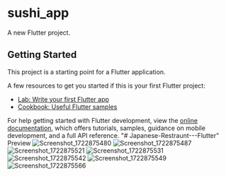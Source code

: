 # sushi_app

A new Flutter project.

## Getting Started

This project is a starting point for a Flutter application.

A few resources to get you started if this is your first Flutter project:

- [Lab: Write your first Flutter app](https://docs.flutter.dev/get-started/codelab)
- [Cookbook: Useful Flutter samples](https://docs.flutter.dev/cookbook)

For help getting started with Flutter development, view the
[online documentation](https://docs.flutter.dev/), which offers tutorials,
samples, guidance on mobile development, and a full API reference.
"# Japanese-Restraunt---Flutter" 
Preview
![Screenshot_1722875480](https://github.com/user-attachments/assets/3475a813-f71c-4400-aef6-a9a10da3db0a)
![Screenshot_1722875487](https://github.com/user-attachments/assets/9ce93278-e661-4f9f-86aa-345b432d9300)
![Screenshot_1722875521](https://github.com/user-attachments/assets/f1a756a0-6d14-4ec9-816c-f9c099b7184f)
![Screenshot_1722875531](https://github.com/user-attachments/assets/ecb909c3-957f-4998-989a-1605137fd9ed)
![Screenshot_1722875542](https://github.com/user-attachments/assets/1d56220a-92c4-447d-8d11-6154678b9cbd)
![Screenshot_1722875549](https://github.com/user-attachments/assets/eca73592-a785-42e5-b331-90f961306bc8)
![Screenshot_1722875566](https://github.com/user-attachments/assets/01f550f3-e6c1-4a29-bd20-9cdee35667e7)
